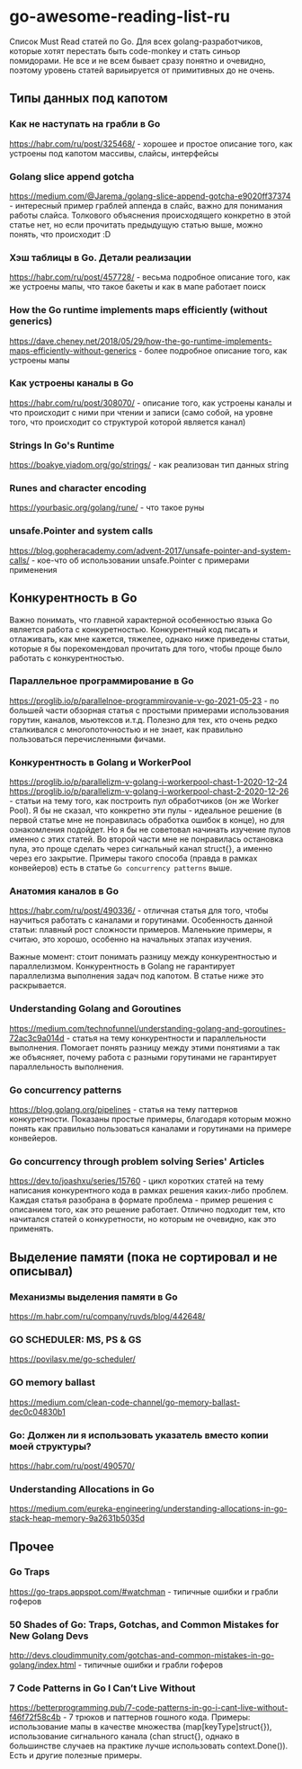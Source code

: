 # go-awesome-reading-list-ru
Список Must Read статей по Go. 
Для всех golang-разработчиков, которые хотят перестать быть code-monkey и стать синьор помидорами.
Не все и не всем бывает сразу понятно и очевидно, поэтому уровень статей вариьируется от примитивных до не очень.

## Типы данных под капотом

### Как не наступать на грабли в Go
https://habr.com/ru/post/325468/ - хорошее и простое описание того, как устроены под капотом массивы, слайсы, интерфейсы

### Golang slice append gotcha
https://medium.com/@Jarema./golang-slice-append-gotcha-e9020ff37374 - интересный пример граблей аппенда в слайс, важно для понимания работы слайса. Толкового объяснения происходящего конкретно в этой статье нет, но если прочитать предыдущую статью выше, можно понять, что происходит :D

### Хэш таблицы в Go. Детали реализации
https://habr.com/ru/post/457728/ - весьма подробное описание того, как же устроены мапы, что такое бакеты и как в мапе работает поиск

### How the Go runtime implements maps efficiently (without generics)
https://dave.cheney.net/2018/05/29/how-the-go-runtime-implements-maps-efficiently-without-generics - более подробное описание того, как устроены мапы

### Как устроены каналы в Go
https://habr.com/ru/post/308070/ - описание того, как устроены каналы и что происходит с ними при чтении и записи (само собой, на уровне того, что происходит со структурой которой является канал)

### Strings In Go's Runtime
https://boakye.yiadom.org/go/strings/ - как реализован тип данных string

### Runes and character encoding
https://yourbasic.org/golang/rune/ - что такое руны

### unsafe.Pointer and system calls
https://blog.gopheracademy.com/advent-2017/unsafe-pointer-and-system-calls/ - кое-что об использовании unsafe.Pointer с примерами применения

## Конкурентность в Go

Важно понимать, что главной характерной особенностью языка Go является работа с конкуретностью.
Конкурентный код писать и отлаживать, как мне кажется, тяжелее, однако ниже приведены статьи, которые я бы порекомендовал прочитать для того, чтобы проще было работать с конкурентностью.

### Параллельное программирование в Go
https://proglib.io/p/parallelnoe-programmirovanie-v-go-2021-05-23 - по большей части обзорная статья с простыми примерами использования горутин, каналов, мьютексов и.т.д. Полезно для тех, кто очень редко сталкивался с многопоточностью и не знает, как правильно пользоваться перечисленными фичами.

### Конкурентность в Golang и WorkerPool
https://proglib.io/p/parallelizm-v-golang-i-workerpool-chast-1-2020-12-24
https://proglib.io/p/parallelizm-v-golang-i-workerpool-chast-2-2020-12-26 - статьи на тему того, как построить пул обработчиков (он же Worker Pool). Я бы не сказал, что конкретно эти пулы - идеальное решение (в первой статье мне не понравилась обработка ошибок в конце), но для ознакомления подойдет. Но я бы не советовал начинать изучение пулов именно с этих статей. Во второй части мне не понравилась остановка пула, это проще сделать через сигнальный канал struct{}, а именно через его закрытие. Примеры такого способа (правда в рамках конвейеров) есть в статье `Go concurrency patterns` выше.

### Анатомия каналов в Go
https://habr.com/ru/post/490336/ - отличная статья для того, чтобы научиться работать с каналами и горутинами. Особенность данной статьи: плавный рост сложности примеров. Маленькие примеры, я считаю, это хорошо, особенно на начальных этапах изучения.

Важные момент: стоит понимать разницу между конкурентностью и параллелизмом. 
Конкурентность в Golang не гарантирует параллелизма выполнения задач под капотом. 
В статье ниже это раскрывается.

### Understanding Golang and Goroutines
https://medium.com/technofunnel/understanding-golang-and-goroutines-72ac3c9a014d - статья на тему конкурентности и параллельности выполнения. Помогает понять разницу между этими понятиями а так же объясняет, почему работа с разными горутинами не гарантирует параллельность выполнения.

### Go concurrency patterns
https://blog.golang.org/pipelines - статья на тему паттернов конкуретности. Показаны простые примеры, благодаря которым можно понять как правильно пользоваться каналами и горутинами на примере конвейеров.

### Go concurrency through problem solving Series' Articles
https://dev.to/joashxu/series/15760 - цикл коротких статей на тему написания конкурентного кода в рамках решения каких-либо проблем. Каждая статья разобрана в формате проблема - пример решения с описанием того, как это решение работает. Отлично подходит тем, кто начитался статей о конкуретности, но которым не очевидно, как это применять.

## Выделение памяти (пока не сортировал и не описывал)

### Механизмы выделения памяти в Go
https://m.habr.com/ru/company/ruvds/blog/442648/

### GO SCHEDULER: MS, PS & GS
https://povilasv.me/go-scheduler/

### GO memory ballast
https://medium.com/clean-code-channel/go-memory-ballast-dec0c04830b1

### Go: Должен ли я использовать указатель вместо копии моей структуры?
https://habr.com/ru/post/490570/

### Understanding Allocations in Go
https://medium.com/eureka-engineering/understanding-allocations-in-go-stack-heap-memory-9a2631b5035d

## Прочее

### Go Traps
https://go-traps.appspot.com/#watchman - типичные ошибки и грабли гоферов

### 50 Shades of Go: Traps, Gotchas, and Common Mistakes for New Golang Devs
http://devs.cloudimmunity.com/gotchas-and-common-mistakes-in-go-golang/index.html - типичные ошибки и грабли гоферов

### 7 Code Patterns in Go I Can’t Live Without
https://betterprogramming.pub/7-code-patterns-in-go-i-cant-live-without-f46f72f58c4b - 7 трюков и паттернов гошного кода. Примеры: использование мапы в качестве множества (map[keyType]struct{}), использование сигнального канала (chan struct{}, однако в большинстве случаев на практике лучше использовать context.Done()). Есть и другие полезные примеры.

